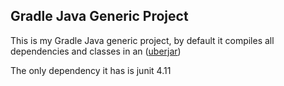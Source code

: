 ## Gradle Java Generic Project
This is my Gradle Java generic project, by default it compiles all dependencies
and classes in an ([uberjar](http://stackoverflow.com/questions/11947037/what-is-an-uber-jar))

The only dependency it has is junit 4.11